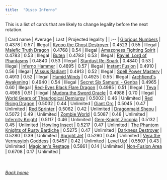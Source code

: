 ```yaml
---
title:  "Disco Inferno"
---
```


This is a list of cards that are likely to change legality before the next rotation.

| Card name | Average | Last | Projected legality |
| :-- |
[Glorious Numbers](https://db.ygoprodeck.com/card/?search=Glorious%20Numbers) | 0.4378 | 0.57 | Illegal |
[Kycoo the Ghost Destroyer](https://db.ygoprodeck.com/card/?search=Kycoo%20the%20Ghost%20Destroyer) | 0.4523 | 0.55 | Illegal |
[Malefic Truth Dragon](https://db.ygoprodeck.com/card/?search=Malefic%20Truth%20Dragon) | 0.4768 | 0.54 | Illegal |
[Amazoness Fighting Spirit](https://db.ygoprodeck.com/card/?search=Amazoness%20Fighting%20Spirit) | 0.4783 | 0.53 | Illegal |
[Buten](https://db.ygoprodeck.com/card/?search=Buten) | 0.4783 | 0.53 | Illegal |
[Raviel, Lord of Phantasms](https://db.ygoprodeck.com/card/?search=Raviel,%20Lord%20of%20Phantasms) | 0.4840 | 0.53 | Illegal |
[Stardust Re-Spark](https://db.ygoprodeck.com/card/?search=Stardust%20Re-Spark) | 0.4840 | 0.53 | Illegal |
[Inferno Hammer](https://db.ygoprodeck.com/card/?search=Inferno%20Hammer) | 0.4895 | 0.57 | Illegal |
[Instant Fusion](https://db.ygoprodeck.com/card/?search=Instant%20Fusion) | 0.4910 | 0.56 | Illegal |
[Missus Radiant](https://db.ygoprodeck.com/card/?search=Missus%20Radiant) | 0.4913 | 0.52 | Illegal |
[Spell Power Mastery](https://db.ygoprodeck.com/card/?search=Spell%20Power%20Mastery) | 0.4913 | 0.52 | Illegal |
[Humid Winds](https://db.ygoprodeck.com/card/?search=Humid%20Winds) | 0.4925 | 0.55 | Illegal |
[Archfiend's Awakening](https://db.ygoprodeck.com/card/?search=Archfiend's%20Awakening) | 0.4940 | 0.54 | Illegal |
[Secret Six Samurai - Genba](https://db.ygoprodeck.com/card/?search=Secret%20Six%20Samurai%20-%20Genba) | 0.4965 | 0.60 | Illegal |
[Red-Eyes Black Flare Dragon](https://db.ygoprodeck.com/card/?search=Red-Eyes%20Black%20Flare%20Dragon) | 0.4985 | 0.51 | Illegal |
[Teva](https://db.ygoprodeck.com/card/?search=Teva) | 0.4985 | 0.51 | Illegal |
[Mudora the Sword Oracle](https://db.ygoprodeck.com/card/?search=Mudora%20the%20Sword%20Oracle) | 0.4988 | 0.70 | Illegal |
[World Gears of Theurlogical Demiurgy](https://db.ygoprodeck.com/card/?search=World%20Gears%20of%20Theurlogical%20Demiurgy) | 0.5002 | 0.46 | Unlimited |
[Red Rising Dragon](https://db.ygoprodeck.com/card/?search=Red%20Rising%20Dragon) | 0.5032 | 0.44 | Unlimited |
[Giant Orc](https://db.ygoprodeck.com/card/?search=Giant%20Orc) | 0.5045 | 0.47 | Unlimited |
[Red Sprinter](https://db.ygoprodeck.com/card/?search=Red%20Sprinter) | 0.5062 | 0.42 | Unlimited |
[Dragonmaid Sheou](https://db.ygoprodeck.com/card/?search=Dragonmaid%20Sheou) | 0.5072 | 0.49 | Unlimited |
[Zombie World](https://db.ygoprodeck.com/card/?search=Zombie%20World) | 0.5087 | 0.48 | Unlimited |
[Infernity Knight](https://db.ygoprodeck.com/card/?search=Infernity%20Knight) | 0.5117 | 0.46 | Unlimited |
[Gem-Knight Zirconia](https://db.ygoprodeck.com/card/?search=Gem-Knight%20Zirconia) | 0.5132 | 0.45 | Unlimited |
[Howling Insect](https://db.ygoprodeck.com/card/?search=Howling%20Insect) | 0.5217 | 0.47 | Unlimited |
[The Phantom Knights of Rusty Bardiche](https://db.ygoprodeck.com/card/?search=The%20Phantom%20Knights%20of%20Rusty%20Bardiche) | 0.5275 | 0.47 | Unlimited |
[Darkness Destroyer](https://db.ygoprodeck.com/card/?search=Darkness%20Destroyer) | 0.5280 | 0.39 | Unlimited |
[Spright Jet](https://db.ygoprodeck.com/card/?search=Spright%20Jet) | 0.5290 | 0.46 | Unlimited |
[Vera the Vernusylph Goddess](https://db.ygoprodeck.com/card/?search=Vera%20the%20Vernusylph%20Goddess) | 0.5457 | 0.42 | Unlimited |
[Level Up!](https://db.ygoprodeck.com/card/?search=Level%20Up!) | 0.5507 | 0.43 | Unlimited |
[Magician's Restage](https://db.ygoprodeck.com/card/?search=Magician's%20Restage) | 0.5861 | 0.14 | Unlimited |
[Non-Fusion Area](https://db.ygoprodeck.com/card/?search=Non-Fusion%20Area) | 0.6708 | 0.17 | Unlimited |

<br>

###### [Back home](index)